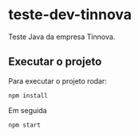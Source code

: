 # teste-dev-tinnova
Teste Java da empresa Tinnova.

## Executar o projeto
Para executar o projeto rodar:
```
npm install
```
Em seguida
```
npm start
```

